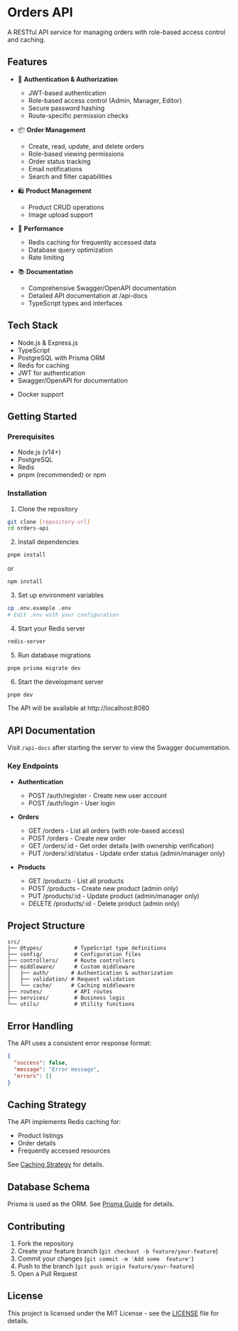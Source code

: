 # Orders API

A RESTful API service for managing orders with role-based access control and caching.

## Features

- 🔐 **Authentication & Authorization**
  - JWT-based authentication
  - Role-based access control (Admin, Manager, Editor)
  - Secure password hashing
  - Route-specific permission checks

- 📦 **Order Management**
  - Create, read, update, and delete orders
  - Role-based viewing permissions
  - Order status tracking
  - Email notifications
  - Search and filter capabilities

- 🛍️ **Product Management**
  - Product CRUD operations
  - Image upload support

- 🚀 **Performance**
  - Redis caching for frequently accessed data
  - Database query optimization
  - Rate limiting

- 📚 **Documentation**
  - Comprehensive Swagger/OpenAPI documentation
  - Detailed API documentation at /api-docs
  - TypeScript types and interfaces

## Tech Stack

- Node.js & Express.js
- TypeScript
- PostgreSQL with Prisma ORM
- Redis for caching
- JWT for authentication
- Swagger/OpenAPI for documentation
<!-- - Jest for testing -->
- Docker support

## Getting Started

### Prerequisites

- Node.js (v14+)
- PostgreSQL
- Redis
- pnpm (recommended) or npm

### Installation

1. Clone the repository
```bash
git clone [repository-url]
cd orders-api
```

2. Install dependencies
```bash
pnpm install
```
or
```bash
npm install
```

3. Set up environment variables
```bash
cp .env.example .env
# Edit .env with your configuration
```

4. Start your Redis server
```bash
redis-server
```

5. Run database migrations
```bash
pnpm prisma migrate dev
```

6. Start the development server
```bash
pnpm dev
```

The API will be available at http://localhost:8080

## API Documentation

Visit `/api-docs` after starting the server to view the Swagger documentation.

### Key Endpoints

- **Authentication**
  - POST /auth/register - Create new user account
  - POST /auth/login - User login
  <!-- - POST /auth/refresh - Refresh access token -->

- **Orders**
  - GET /orders - List all orders (with role-based access)
  - POST /orders - Create new order
  - GET /orders/:id - Get order details (with ownership verification)
  - PUT /orders/:id/status - Update order status (admin/manager only)

- **Products**
  - GET /products - List all products
  - POST /products - Create new product (admin only)
  - PUT /products/:id - Update product (admin/manager only)
  - DELETE /products/:id - Delete product (admin only)

## Project Structure

```
src/
├── @types/          # TypeScript type definitions
├── config/          # Configuration files
├── controllers/     # Route controllers
├── middleware/      # Custom middleware
│   ├── auth/       # Authentication & authorization
│   ├── validation/ # Request validation
│   └── cache/      # Caching middleware
├── routes/          # API routes
├── services/        # Business logic
└── utils/           # Utility functions
```

## Error Handling

The API uses a consistent error response format:

```json
{
  "success": false,
  "message": "Error message",
  "errors": []
}
```

## Caching Strategy

The API implements Redis caching for:
- Product listings
- Order details
- Frequently accessed resources

See [Caching Strategy](docs/CACHING.md) for details.

## Database Schema

Prisma is used as the ORM. See [Prisma Guide](docs/PRISMA.md) for details.

## Contributing

1. Fork the repository
2. Create your feature branch (`git checkout -b feature/your-feature`)
3. Commit your changes (`git commit -m 'Add some  feature'`)
4. Push to the branch (`git push origin feature/your-feature`)
5. Open a Pull Request

## License

This project is licensed under the MIT License - see the [LICENSE](LICENSE) file for details.
